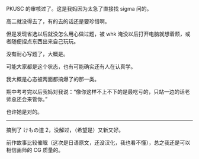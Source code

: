 PKUSC 的审核过了。这是我妈因为太急了直接找 sigma 问的。

高二就没得去了，有的去的话还是要珍惜啊。

但是发现省选以后就没怎么用心做过题，被 whk 淹没以后打开电脑就想着颓，或者随便捏点东西出来自己玩玩。

没有耐心写题了，大概是。

可能大家都是这个状态，也有可能确实还有人在认真学。

我大概是心态被两面都搞爆了的那一类。

期中考考完以后我妈对我说：“像你这样不上不下的是最吃亏的，只站一边的话老师总还会来管你。”

也许她是对的。

---

搞到了 けもの道 2，没解过，（希望是）又新又好。

前作故事比较催眠（这次是日语原文，还没汉化，我也看不懂），总之我还是可以相信画师的 CG 质量的。
